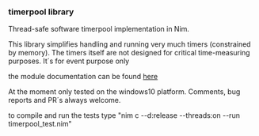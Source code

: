 ### timerpool library 
Thread-safe software timerpool implementation in Nim.

This library simplifies handling and running 
very much timers (constrained by memory).
The timers itself are not designed for 
critical time-measuring purposes. It´s for 
event purpose only

the module documentation can be found [here](https://mikra01.github.io/timerpool/timerpool.html) 

At the moment only tested on the windows10 platform.
Comments, bug reports and PR´s always welcome.

to compile and run the tests type
"nim c --d:release --threads:on --run timerpool_test.nim"

